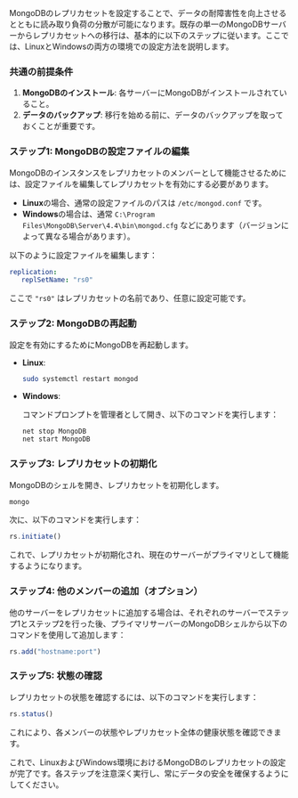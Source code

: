 MongoDBのレプリカセットを設定することで、データの耐障害性を向上させるとともに読み取り負荷の分散が可能になります。既存の単一のMongoDBサーバーからレプリカセットへの移行は、基本的に以下のステップに従います。ここでは、LinuxとWindowsの両方の環境での設定方法を説明します。

### 共通の前提条件

1. **MongoDBのインストール**: 各サーバーにMongoDBがインストールされていること。
2. **データのバックアップ**: 移行を始める前に、データのバックアップを取っておくことが重要です。

### ステップ1: MongoDBの設定ファイルの編集

MongoDBのインスタンスをレプリカセットのメンバーとして機能させるためには、設定ファイルを編集してレプリカセットを有効にする必要があります。

- **Linux**の場合、通常の設定ファイルのパスは `/etc/mongod.conf` です。
- **Windows**の場合は、通常 `C:\Program Files\MongoDB\Server\4.4\bin\mongod.cfg` などにあります（バージョンによって異なる場合があります）。

以下のように設定ファイルを編集します：

```yaml
replication:
   replSetName: "rs0"
```

ここで `"rs0"` はレプリカセットの名前であり、任意に設定可能です。

### ステップ2: MongoDBの再起動

設定を有効にするためにMongoDBを再起動します。

- **Linux**:

  ```bash
  sudo systemctl restart mongod
  ```

- **Windows**:

  コマンドプロンプトを管理者として開き、以下のコマンドを実行します：

  ```bash
  net stop MongoDB
  net start MongoDB
  ```

### ステップ3: レプリカセットの初期化

MongoDBのシェルを開き、レプリカセットを初期化します。

```bash
mongo
```

次に、以下のコマンドを実行します：

```javascript
rs.initiate()
```

これで、レプリカセットが初期化され、現在のサーバーがプライマリとして機能するようになります。

### ステップ4: 他のメンバーの追加（オプション）

他のサーバーをレプリカセットに追加する場合は、それぞれのサーバーでステップ1とステップ2を行った後、プライマリサーバーのMongoDBシェルから以下のコマンドを使用して追加します：

```javascript
rs.add("hostname:port")
```

### ステップ5: 状態の確認

レプリカセットの状態を確認するには、以下のコマンドを実行します：

```javascript
rs.status()
```

これにより、各メンバーの状態やレプリカセット全体の健康状態を確認できます。

これで、LinuxおよびWindows環境におけるMongoDBのレプリカセットの設定が完了です。各ステップを注意深く実行し、常にデータの安全を確保するようにしてください。